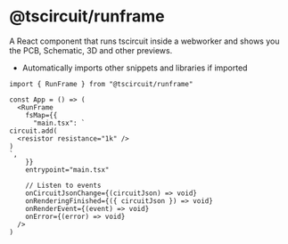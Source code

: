 # @tscircuit/runframe

A React component that runs tscircuit inside a webworker and shows you the PCB,
Schematic, 3D and other previews.

- Automatically imports other snippets and libraries if imported

```tsx
import { RunFrame } from "@tscircuit/runframe"

const App = () => (
  <RunFrame
    fsMap={{
      "main.tsx": `
circuit.add(
  <resistor resistance="1k" />
)
`,
    }}
    entrypoint="main.tsx"

    // Listen to events
    onCircuitJsonChange={(circuitJson) => void}
    onRenderingFinished={({ circuitJson }) => void}
    onRenderEvent={(event) => void}
    onError={(error) => void}
  />
)
```
